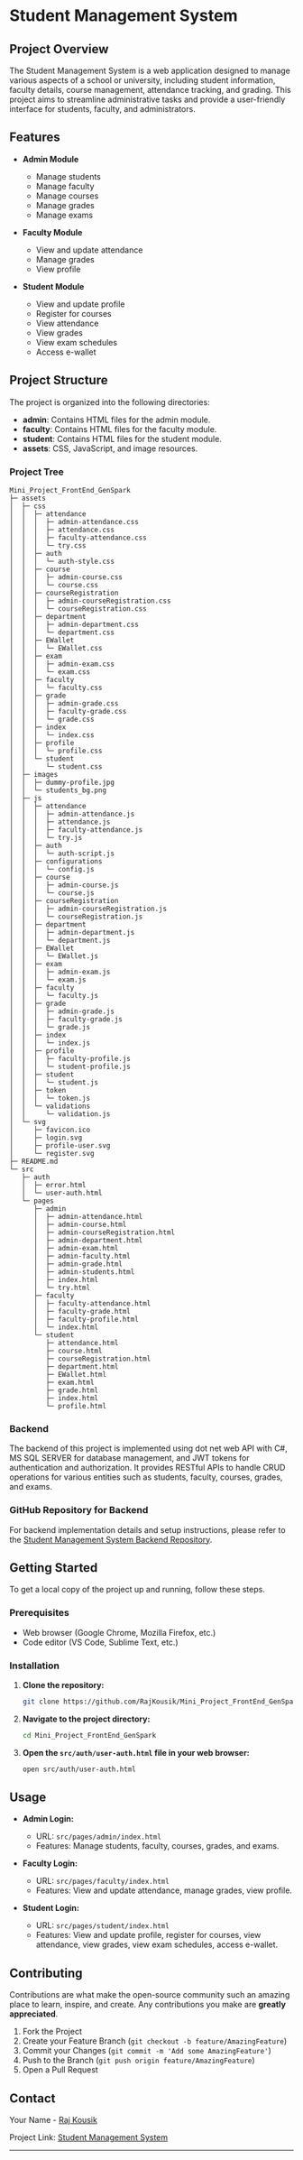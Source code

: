 # Student Management System

## Project Overview

The Student Management System is a web application designed to manage various aspects of a school or university, including student information, faculty details, course management, attendance tracking, and grading. This project aims to streamline administrative tasks and provide a user-friendly interface for students, faculty, and administrators.

## Features

- **Admin Module**

  - Manage students
  - Manage faculty
  - Manage courses
  - Manage grades
  - Manage exams

- **Faculty Module**

  - View and update attendance
  - Manage grades
  - View profile

- **Student Module**
  - View and update profile
  - Register for courses
  - View attendance
  - View grades
  - View exam schedules
  - Access e-wallet

## Project Structure

The project is organized into the following directories:

- **admin**: Contains HTML files for the admin module.
- **faculty**: Contains HTML files for the faculty module.
- **student**: Contains HTML files for the student module.
- **assets**: CSS, JavaScript, and image resources.

### Project Tree

```
Mini_Project_FrontEnd_GenSpark
├─ assets
│  ├─ css
│  │  ├─ attendance
│  │  │  ├─ admin-attendance.css
│  │  │  ├─ attendance.css
│  │  │  ├─ faculty-attendance.css
│  │  │  └─ try.css
│  │  ├─ auth
│  │  │  └─ auth-style.css
│  │  ├─ course
│  │  │  ├─ admin-course.css
│  │  │  └─ course.css
│  │  ├─ courseRegistration
│  │  │  ├─ admin-courseRegistration.css
│  │  │  └─ courseRegistration.css
│  │  ├─ department
│  │  │  ├─ admin-department.css
│  │  │  └─ department.css
│  │  ├─ EWallet
│  │  │  └─ EWallet.css
│  │  ├─ exam
│  │  │  ├─ admin-exam.css
│  │  │  └─ exam.css
│  │  ├─ faculty
│  │  │  └─ faculty.css
│  │  ├─ grade
│  │  │  ├─ admin-grade.css
│  │  │  ├─ faculty-grade.css
│  │  │  └─ grade.css
│  │  ├─ index
│  │  │  └─ index.css
│  │  ├─ profile
│  │  │  └─ profile.css
│  │  └─ student
│  │     └─ student.css
│  ├─ images
│  │  ├─ dummy-profile.jpg
│  │  └─ students_bg.png
│  ├─ js
│  │  ├─ attendance
│  │  │  ├─ admin-attendance.js
│  │  │  ├─ attendance.js
│  │  │  ├─ faculty-attendance.js
│  │  │  └─ try.js
│  │  ├─ auth
│  │  │  └─ auth-script.js
│  │  ├─ configurations
│  │  │  └─ config.js
│  │  ├─ course
│  │  │  ├─ admin-course.js
│  │  │  └─ course.js
│  │  ├─ courseRegistration
│  │  │  ├─ admin-courseRegistration.js
│  │  │  └─ courseRegistration.js
│  │  ├─ department
│  │  │  ├─ admin-department.js
│  │  │  └─ department.js
│  │  ├─ EWallet
│  │  │  └─ EWallet.js
│  │  ├─ exam
│  │  │  ├─ admin-exam.js
│  │  │  └─ exam.js
│  │  ├─ faculty
│  │  │  └─ faculty.js
│  │  ├─ grade
│  │  │  ├─ admin-grade.js
│  │  │  ├─ faculty-grade.js
│  │  │  └─ grade.js
│  │  ├─ index
│  │  │  └─ index.js
│  │  ├─ profile
│  │  │  ├─ faculty-profile.js
│  │  │  └─ student-profile.js
│  │  ├─ student
│  │  │  └─ student.js
│  │  ├─ token
│  │  │  └─ token.js
│  │  └─ validations
│  │     └─ validation.js
│  └─ svg
│     ├─ favicon.ico
│     ├─ login.svg
│     ├─ profile-user.svg
│     └─ register.svg
├─ README.md
└─ src
   ├─ auth
   │  ├─ error.html
   │  └─ user-auth.html
   └─ pages
      ├─ admin
      │  ├─ admin-attendance.html
      │  ├─ admin-course.html
      │  ├─ admin-courseRegistration.html
      │  ├─ admin-department.html
      │  ├─ admin-exam.html
      │  ├─ admin-faculty.html
      │  ├─ admin-grade.html
      │  ├─ admin-students.html
      │  ├─ index.html
      │  └─ try.html
      ├─ faculty
      │  ├─ faculty-attendance.html
      │  ├─ faculty-grade.html
      │  ├─ faculty-profile.html
      │  └─ index.html
      └─ student
         ├─ attendance.html
         ├─ course.html
         ├─ courseRegistration.html
         ├─ department.html
         ├─ EWallet.html
         ├─ exam.html
         ├─ grade.html
         ├─ index.html
         └─ profile.html

```

### Backend

The backend of this project is implemented using dot net web API with C#, MS SQL SERVER for database management, and JWT tokens for authentication and authorization. It provides RESTful APIs to handle CRUD operations for various entities such as students, faculty, courses, grades, and exams.

### GitHub Repository for Backend

For backend implementation details and setup instructions, please refer to the [Student Management System Backend Repository](https://github.com/RajKousik/Mini_Project_Backend_GenSpark).

## Getting Started

To get a local copy of the project up and running, follow these steps.

### Prerequisites

- Web browser (Google Chrome, Mozilla Firefox, etc.)
- Code editor (VS Code, Sublime Text, etc.)

### Installation

1. **Clone the repository:**

   ```sh
   git clone https://github.com/RajKousik/Mini_Project_FrontEnd_GenSpark.git
   ```

2. **Navigate to the project directory:**

   ```sh
   cd Mini_Project_FrontEnd_GenSpark
   ```

3. **Open the `src/auth/user-auth.html` file in your web browser:**
   ```sh
   open src/auth/user-auth.html
   ```

## Usage

- **Admin Login:**

  - URL: `src/pages/admin/index.html`
  - Features: Manage students, faculty, courses, grades, and exams.

- **Faculty Login:**

  - URL: `src/pages/faculty/index.html`
  - Features: View and update attendance, manage grades, view profile.

- **Student Login:**
  - URL: `src/pages/student/index.html`
  - Features: View and update profile, register for courses, view attendance, view grades, view exam schedules, access e-wallet.

## Contributing

Contributions are what make the open-source community such an amazing place to learn, inspire, and create. Any contributions you make are **greatly appreciated**.

1. Fork the Project
2. Create your Feature Branch (`git checkout -b feature/AmazingFeature`)
3. Commit your Changes (`git commit -m 'Add some AmazingFeature'`)
4. Push to the Branch (`git push origin feature/AmazingFeature`)
5. Open a Pull Request

## Contact

Your Name - [Raj Kousik](mailto:rajkousik20@gmail.com)

Project Link: [Student Management System](https://github.com/RajKousik/Mini_Project_FrontEnd_GenSpark)

---
